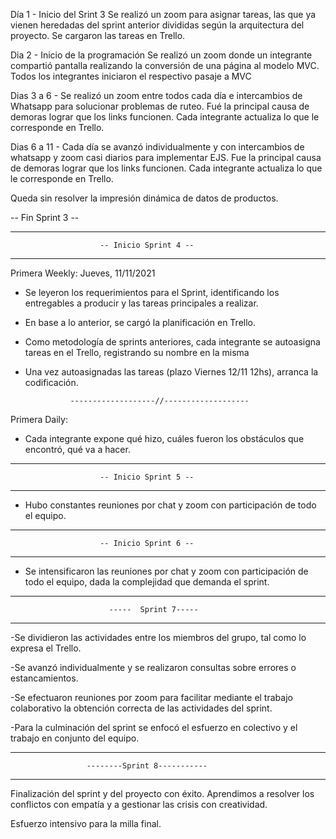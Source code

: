 Día 1 - Inicio del Srint 3
Se realizó un zoom para asignar tareas, las que ya vienen
heredadas del sprint anterior divididas según la arquitectura
del proyecto.
Se cargaron las tareas en Trello.

Dia 2 - Inicio de la programación
Se realizó un zoom donde un integrante compartió pantalla
realizando la conversión de una página al modelo MVC.
Todos los integrantes iniciaron el respectivo pasaje 
a MVC

Dias 3 a 6 - Se realizó un zoom entre todos cada día e intercambios de Whatsapp
para solucionar problemas de ruteo. Fué la principal causa de demoras
lograr que los links funcionen. Cada integrante actualiza lo que le corresponde
en Trello.

Dias 6 a 11 - Cada día se avanzó individualmente y con intercambios de 
whatsapp y zoom casi diarios para implementar EJS. Fue la principal causa de demoras
lograr que los links funcionen. Cada integrante actualiza lo que le corresponde
en Trello.

Queda sin resolver la impresión dinámica de datos de productos.

-- Fin Sprint 3 --

-------------------------------------------------------------------------
                        -- Inicio Sprint 4 --
-------------------------------------------------------------------------
Primera Weekly: Jueves, 11/11/2021

- Se leyeron los requerimientos para el Sprint,
identificando los entregables a producir y las tareas principales
a realizar.
- En base a lo anterior, se cargó la planificación
en Trello.
- Como metodología de sprints anteriores, cada integrante se autoasigna 
tareas en el Trello, registrando su nombre en la misma

- Una vez autoasignadas las tareas (plazo Viernes 12/11 12hs), 
arranca la codificación.

                -------------------//-------------------

Primera Daily: 

- Cada integrante expone qué hizo, cuáles fueron los obstáculos
que encontró, qué va a hacer.

-------------------------------------------------------------------------
                        -- Inicio Sprint 5 --
-------------------------------------------------------------------------

- Hubo constantes reuniones por chat y zoom con participación de todo el 
equipo.

-------------------------------------------------------------------------
                        -- Inicio Sprint 6 --
-------------------------------------------------------------------------

- Se intensificaron las reuniones por chat y zoom con participación de todo el 
equipo, dada la complejidad que demanda el sprint.

---------------------------------------------------------------------------
                          -----  Sprint 7-----
---------------------------------------------------------------------------

-Se dividieron las actividades entre los miembros del grupo, tal como lo expresa
el Trello.

-Se avanzó individualmente y se realizaron consultas sobre errores o estancamientos.

-Se efectuaron reuniones por zoom para facilitar mediante el trabajo colaborativo la
obtención correcta de las actividades del sprint.

-Para la culminación del sprint se enfocó el esfuerzo en colectivo y el trabajo en conjunto
del equipo. 

----------------------------------------------------------------------------------
                     --------Sprint 8-----------
---------------------------------------------------------------------------------
 Finalización del sprint y del proyecto con éxito.
Aprendimos a resolver los conflictos con empatía y a
gestionar las crisis con creatividad.

Esfuerzo intensivo para la milla final. 




